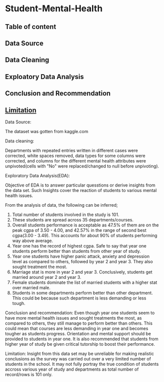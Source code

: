 # Student-Mental-Health

## Table of content
## Data Source
## Data Cleaning
## Exploatory Data Analysis
## Conclusion and Recommendation
## [Limitation](limitation)

Data Source:

The dataset was gotten from kaggle.com

Data cleaning:

Departments with repeated entries written in different cases were corrected, white spaces removed, data types for some columns were corrected, and columns for the different mental health attributes were unpivoted(cells with "No" were replaced/changed to null before unpivoting).

Exploratory Data Analysis(EDA):

Objective of EDA is to answer particular quesstions or derive insights from the data set. Such Insights cover the reaction of students to various mental health issues.

From the analysis of data, the following can be inferred;
1. Total number of students involved in the study is 101.
2. These students are spread across 35 departments/courses.
3. ⁠Overall students performance is acceptable as 47.5% of them are on the peak cgpa of 3.50 - 4.00, and 42.57% in the range of second best cgpa(3.00 - 3.49). This accounts for about 90% of students performing way above average.
4. Year one has the record of highest cgpa. Safe to say that year one students perform better than students from other year of study. 
5. Year one students have higher panic attack, anxiety and depression level as compared to others, followed by year 2 and year 3. They also sought treatment the most.
6. Marriage stat is more in year 2 and year 3. Conclusively, students get married around year 2 and year 3.
7. ⁠Female students dominate the list of married students with a higher stat over married male.
8. Students in some departments perform better than other department. This could be because such department is less demanding or less tough.

Conclusion and recommendation:
Even though year one students seem to have more mental health issues and sought treatments the most, as compared to others, they still manage to  perform better than others. This could mean that courses are less demanding in year one and becomes tougher as students progress. Orientation and mental support should be provided to students in year one.
It is also recommended that students from higher year of study be given critical tutorship to boost their performance.
 
Limitation:
Insight from this data set may be unreliable for making realistic conclusions as the survey was carried out over a very limited number of students in  the school. It may not fully portray the true condition of students accross various year of study and departments as total number of record/rows is 101 only.
